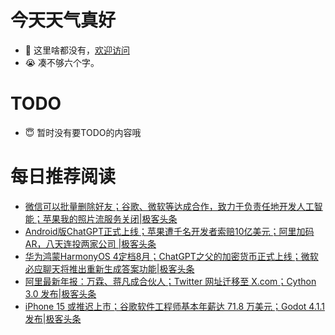 # 今天天气真好
- 👋 这里啥都没有，[欢迎访问](https://zhangfeng-ola.github.io/)
- 😭 凑不够六个字。
<!---
- 👀 I’m interested in ...
- 🌱 I’m currently learning ...
- 💞️ I’m looking to collaborate on ...
- 📫 How to reach me ...
- 😇 I'm doing something ...

--->

# TODO 
- 😇 暂时没有要TODO的内容哦

<!---
zhangfeng-ola/zhangfeng-ola is a ✨ special ✨ repository because its `README.md` (this file) appears on your GitHub profile.
You can click the Preview link to take a look at your changes.
--->

# 每日推荐阅读
<!-- BLOG-POST-LIST:START -->
- [微信可以批量删除好友；谷歌、微软等达成合作，致力于负责任地开发人工智能；​苹果我的照片流服务关闭|极客头条](https://blog.csdn.net/weixin_39786569/article/details/131952794)
- [Android版ChatGPT正式上线；苹果遭千名开发者索赔10亿美元；阿里加码AR，八天连投两家公司 |极客头条](https://blog.csdn.net/weixin_39786569/article/details/131931906)
- [华为鸿蒙HarmonyOS 4定档8月；ChatGPT之父的加密货币正式上线；微软必应聊天将推出重新生成答案功能|极客头条](https://blog.csdn.net/weixin_39786569/article/details/131910400)
- [​阿里最新年报：万霖、蒋凡成合伙人；Twitter 网址迁移至 X.com；Cython 3.0 发布|极客头条](https://blog.csdn.net/weixin_39786569/article/details/131889280)
- [iPhone 15 或推迟上市；谷歌软件工程师基本年薪达 71.8 万美元；Godot 4.1.1 发布|极客头条](https://blog.csdn.net/weixin_39786569/article/details/131845214)
<!-- BLOG-POST-LIST:END -->
